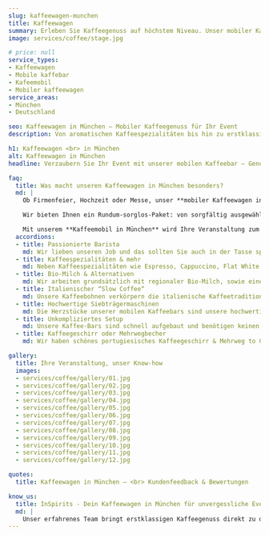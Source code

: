 ```yaml
---
slug: kaffeewagen-munchen
title: Kaffeewagen
summary: Erleben Sie Kaffeegenuss auf höchstem Niveau. Unser mobiler Kaffeewagen in München macht Ihr Event unvergesslich!
image: services/coffee/stage.jpg

# price: null
service_types:
- Kaffeewagen
- Mobile kaffebar
- Kafeemobil
- Mobiler kaffeewagen
service_areas:
- München
- Deutschland

seo: Kaffeewagen in München – Mobiler Kaffeegenuss für Ihr Event
description: Von aromatischen Kaffeespezialitäten bis hin zu erstklassigem Service unser Kaffeewagen in München bringt Barista Qualität direkt zu Ihrem Event.

h1: Kaffeewagen <br> in München
alt: Kaffeewagen in München
headline: Verzaubern Sie Ihr Event mit unserer mobilen Kaffeebar – Genuss und Erlebnis in einem!

faq:
  title: Was macht unseren Kaffeewagen in München besonders?
  md: |
    Ob Firmenfeier, Hochzeit oder Messe, unser **mobiler Kaffeewagen in München** bringt erstklassigen Kaffeegenuss direkt zu Ihrem Event.

    Wir bieten Ihnen ein Rundum-sorglos-Paket: von sorgfältig ausgewählten Kaffeebohnen und meisterhafter Barista-Kunst über modernes Equipment bis hin zum professionellen Auf- und Abbau durch unser erfahrenes Service-Team.

    Mit unserem **Kaffeemobil in München** wird Ihre Veranstaltung zum Highlight! Genießen Sie exzellenten Kaffee in entspannter Atmosphäre, während wir uns um alles kümmern. Jetzt **Mobile Kaffeebar in München** mieten und Ihre Gäste mit aromatischem Kaffeegenuss begeistern!
  accordions:
  - title: Passionierte Barista
    md: Wir lieben unseren Job und das sollten Sie auch in der Tasse spüren! Unsere Baristas sind pro Aktiv und geben immer ihr Bestes, um Sie und die Gäste mit leckeren Heißgetränken zu verwöhnen.
  - title: Kaffeespezialitäten & mehr
    md: Neben Kaffeespezialitäten wie Espresso, Cappuccino, Flat White etc. wird natürlich auch für Gäste gesorgt, die keine Koffeinliebhaber sind. Heiße Schokolade, diverse Teesorten & Matcha Latte gehören ebenfalls zu unserem Repertoire.
  - title: Bio-Milch & Alternativen
    md: Wir arbeiten grundsätzlich mit regionaler Bio-Milch, sowie einer hochwertigem Hafermilch, die auf keiner Kaffeekarte mehr fehlen darf. Auch Lactosefreie Milch haben wir standardmäßig dabei. Sollten Sie eine exotischere Alternative wie z.B. Kokos oder Mandel wünschen, können wir das natürlich ebenfalls im Vorfeld für Sie organisieren.
  - title: Italienischer “Slow Coffee“
    md: Unsere Kaffeebohnen verkörpern die italienische Kaffeetradition, handwerklich hergestellt mit hochwertiger Produktion in einem familiengeführten Betrieb in der Toskana. Sie liefern den perfekten Geschmack für Ihre Veranstaltung.
  - title: Hochwertige Siebträgermaschinen
    md: Die Herzstücke unserer mobilen Kaffeebars sind unsere hochwertigen Siebträgermaschinen. Hier können wir je nach Platzbedarf, Ansturm und natürlich Standdesign einiges bieten. Von der klassischen italienischen Handhebelmaschine bis zur multiboiler modernen La Marzocco sind hier verschiedene großartige Möglichkeiten vorhanden.
  - title: Unkompliziertes Setup
    md: Unsere Kaffee-Bars sind schnell aufgebaut und benötigen keinen festen Wasseranschluss. Ideal für jede Location und jeden Anlass.
  - title: Kaffeegeschirr oder Mehrwegbecher
    md: Wir haben schönes portugiesisches Kaffeegeschirr & Mehrweg to Go Becher in unserem Bestand. Aufgrund unserer Philosophie der Nachhaltigkeit versuchen wir Einweg Becher grundsätzlich zu vermeiden – und falls dies einmal nicht gelingt, für einen Ausgleich zu sorgen.

gallery:
  title: Ihre Veranstaltung, unser Know-how
  images:
  - services/coffee/gallery/01.jpg
  - services/coffee/gallery/02.jpg
  - services/coffee/gallery/03.jpg
  - services/coffee/gallery/04.jpg
  - services/coffee/gallery/05.jpg
  - services/coffee/gallery/06.jpg
  - services/coffee/gallery/07.jpg
  - services/coffee/gallery/08.jpg
  - services/coffee/gallery/09.jpg
  - services/coffee/gallery/10.jpg
  - services/coffee/gallery/11.jpg
  - services/coffee/gallery/12.jpg

quotes:
  title: Kaffeewagen in München – <br> Kundenfeedback & Bewertungen

know_us:
  title: InSpirits - Dein Kaffeewagen in München für unvergessliche Events!
  md: |
    Unser erfahrenes Team bringt erstklassigen Kaffeegenuss direkt zu deinem Event. Mit Leidenschaft und Barista-Know-how gestalten wir individuelle Konzepte für jeden Anlass. Jetzt Kaffeewagen in München mieten und aromatischen Kaffee in Barista-Qualität genießen!
---
```

